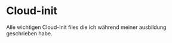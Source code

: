 # Cloud-init

Alle wichtigen Cloud-Init files die ich während meiner ausbildung geschrieben habe. 

 
 
